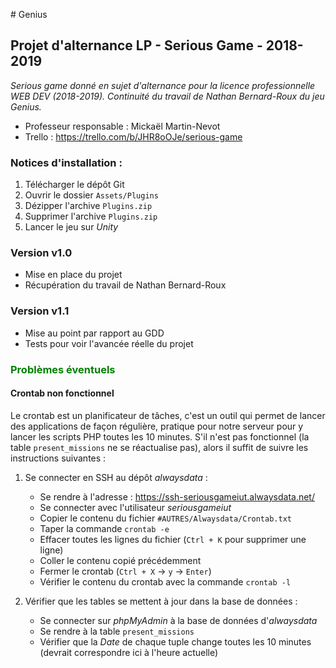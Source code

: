 ﻿﻿﻿﻿﻿﻿﻿﻿﻿﻿﻿﻿﻿﻿# Genius## Projet d'alternance LP - Serious Game - 2018-2019_Serious game donné en sujet d'alternance pour la licence professionnelle WEB DEV (2018-2019).Continuité du travail de Nathan Bernard-Roux du jeu Genius._- Professeur responsable : Mickaël Martin-Nevot- Trello : https://trello.com/b/JHR8oOJe/serious-game### Notices d'installation :1. Télécharger le dépôt Git2. Ouvrir le dossier `Assets/Plugins`3. Dézipper l'archive `Plugins.zip`4. Supprimer l'archive `Plugins.zip`5. Lancer le jeu sur _Unity_### Version v1.0- Mise en place du projet- Récupération du travail de Nathan Bernard-Roux### Version v1.1- Mise au point par rapport au GDD- Tests pour voir l'avancée réelle du projet### <span style='color:green'>Problèmes éventuels</span>#### Crontab non fonctionnelLe crontab est un planificateur de tâches, c'est un outil qui permet de lancer des applications de façon régulière, pratique pour notre serveur pour y lancer les scripts PHP toutes les 10 minutes. S'il n'est pas fonctionnel (la table `present_missions` ne se réactualise pas), alors il suffit de suivre les instructions suivantes :1. Se connecter en SSH au dépôt _alwaysdata_ :    - Se rendre à l'adresse : https://ssh-seriousgameiut.alwaysdata.net/    - Se connecter avec l'utilisateur _seriousgameiut_    - Copier le contenu du fichier `#AUTRES/Alwaysdata/Crontab.txt`    - Taper la commande `crontab -e`     - Effacer toutes les lignes du fichier (`Ctrl + K` pour supprimer une ligne)    - Coller le contenu copié précédemment    - Fermer le crontab (`Ctrl + X` -> `y` -> `Enter`)    - Vérifier le contenu du crontab avec la commande `crontab -l`2. Vérifier que les tables se mettent à jour dans la base de données :    - Se connecter sur _phpMyAdmin_ à la base de données d'_alwaysdata_    - Se rendre à la table `present_missions`    - Vérifier que la _Date_ de chaque tuple change toutes les 10 minutes (devrait correspondre ici à l'heure actuelle)